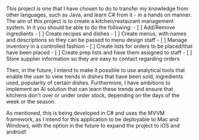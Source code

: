 This project is one that I have chosen to do to transfer my knowledge from other languages, such as Java, and 
learn C# from it - in a hands on manner. The aim of this project is to create a kitchen/restaurant management system.
In it you should be able to do the following:
	- [ ] Add/Remove ingredients
	- [ ] Create recipes and dishes
	- [ ] Create menus, with names and descriptions so they can be passed to menu design staff
	- [ ] Manage inventory in a controlled fashion
	- [ ] Create lists for orders to be placed/that have been placed
	- [ ] Create prep lists and have them assigned to staff
	- [ ] Store supplier information so they are easy to contact regarding orders
	
Then, in the future, I intend to make it possible to use analytical tools that enable the user to view trends
in dishes that have been sold, ingredients used, popularity of certain dishes. Furthermore, I have ambitions to 
implement an AI solution that can learn these trends and ensure that kitchens don't over or under order stock,
depending on the days of the week or the season.

As mentioned, this is being developed in C# and uses the MVVM framework, as I intend for this application to be deployable 
to Mac and Windows, with the option in the future to expand the project to iOS and android!